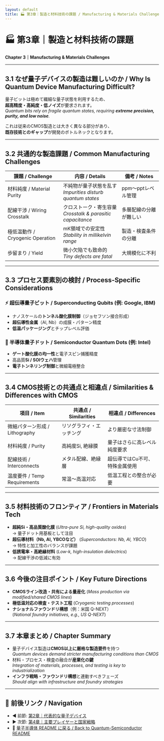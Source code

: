```yaml
---
layout: default
title: 🏭 第3章｜製造と材料技術の課題 / Manufacturing & Materials Challenges
---
```


# 🏭 **第3章｜製造と材料技術の課題**  
**Chapter 3｜Manufacturing & Materials Challenges**

---

## 3.1 **なぜ量子デバイスの製造は難しいのか / Why Is Quantum Device Manufacturing Difficult?**

量子ビットは極めて繊細な量子状態を利用するため、  
**超高精度・高純度・低ノイズ**が要求されます。  
_Quantum bits rely on fragile quantum states, requiring **extreme precision, purity, and low noise**._

これは従来のCMOS製造とは大きく異なる部分があり、  
**既存技術とのギャップ**が開発のボトルネックとなります。

---

## 3.2 **共通的な製造課題 / Common Manufacturing Challenges**

| **課題 / Challenge** | **内容 / Details** | **備考 / Notes** |
|----------------------|--------------------|------------------|
| 材料純度 / Material Purity | 不純物が量子状態を乱す<br>_Impurities disturb quantum states_ | ppm〜pptレベル管理 |
| 配線干渉 / Wiring Crosstalk | クロストーク・寄生容量<br>_Crosstalk & parasitic capacitance_ | 多層配線の分離が難しい |
| 極低温動作 / Cryogenic Operation | mK領域での安定性<br>_Stability in millikelvin range_ | 製造・検査条件の分離 |
| 歩留まり / Yield | 微小欠陥でも致命的<br>_Tiny defects are fatal_ | 大規模化に不利 |

---

## 3.3 **プロセス要素別の検討 / Process-Specific Considerations**

### ⚡ 超伝導量子ビット / Superconducting Qubits (例: Google, IBM)
- ナノスケールの**トンネル酸化膜制御**（ジョセフソン接合形成）  
- **超伝導性金属**（Al, Nb）の成膜・パターン精度  
- **低温パッケージング**とチップレベル評価

### 💠 半導体量子ドット / Semiconductor Quantum Dots (例: Intel)
- **ゲート酸化膜の均一性**と電子スピン捕獲精度  
- 高品質**Si / SOIウェハ**管理  
- **電子トンネリング制御**と微細電極整合

---

## 3.4 **CMOS技術との共通点と相違点 / Similarities & Differences with CMOS**

| **項目 / Item** | **共通点 / Similarities** | **相違点 / Differences** |
|-----------------|---------------------------|---------------------------|
| 微細パターン形成 / Lithography | リソグラフィ・エッチング | より厳密な寸法制御 |
| 材料純度 / Purity | 高純度Si, 絶縁膜 | 量子はさらに高レベル純度要求 |
| 配線技術 / Interconnects | メタル配線、絶縁層 | 超伝導ではCu不可、特殊金属使用 |
| 温度要件 / Temp Requirements | 常温〜高温対応 | 低温工程との整合が必要 |

---

## 3.5 **材料技術のフロンティア / Frontiers in Materials Tech**

- **超純Si・高品質酸化膜** (_Ultra-pure Si, high-quality oxides_)  
  → 量子ドット用基板として注目
- **超伝導材料（Nb, Al, YBCOなど）** (_Superconductors: Nb, Al, YBCO_)  
  → 特性と加工性のバランスが課題
- **低誘電率・高絶縁材料** (_Low-k, high-insulation dielectrics_)  
  → 配線干渉の低減に有効

---

## 3.6 **今後の注目ポイント / Key Future Directions**

- **CMOSライン改造・共有による量産化** (_Mass production via modified/shared CMOS lines_)  
- **極低温対応の検査・テスト工程** (_Cryogenic testing processes_)  
- **ナショナルファウンドリ構想**（例：米国 Q-NEXT）  
  (_National foundry initiatives, e.g., US Q-NEXT_)

---

## 3.7 **本章まとめ / Chapter Summary**

- 量子デバイス製造は**CMOS以上に厳格な製造要件**を持つ  
  _Quantum devices demand stricter manufacturing conditions than CMOS_
- 材料・プロセス・検査の融合が**産業化の鍵**  
  _Integration of materials, processes, and testing is key to industrialization_
- **インフラ戦略・ファウンドリ構想**と連動すべきフェーズ  
  _Should align with infrastructure and foundry strategies_

---

## 🔗 **前後リンク / Navigation**
- ◀️ 前節: [第2章｜代表的な量子デバイス](02_devices.md)  
- ▶️ 次節: [第4章｜主要プレイヤーと国家戦略](04_national_strategy.md)  
- 📘 [量子半導体 README に戻る / Back to Quantum-Semiconductor README](README.md)
